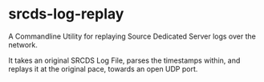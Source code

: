 # srcds-log-replay

A Commandline Utility for replaying Source Dedicated Server logs over the network.

It takes an original SRCDS Log File, parses the timestamps within, and replays it at the original pace, towards an open UDP port.

